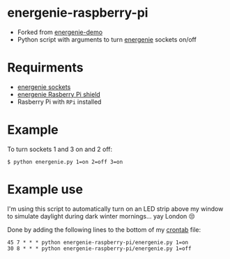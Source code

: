 # energenie-raspberry-pi
- Forked from [energenie-demo](https://github.com/MiniGirlGeek/energenie-demo)
- Python script with arguments to turn [energenie](https://energenie4u.co.uk) sockets on/off

# Requirments
- [energenie sockets](https://energenie4u.co.uk/catalogue/product/MIHO002)
- [energenie Rasberry Pi shield](https://energenie4u.co.uk/catalogue/product/ENER314-IR)
- Rasberry Pi with `RPi` installed

# Example
To turn sockets 1 and 3 on and 2 off:
```
$ python energenie.py 1=on 2=off 3=on
```

# Example use
I'm using this script to automatically turn on an LED strip above my window to simulate daylight during dark winter mornings... yay London 😒

Done by adding the following lines to the bottom of my [crontab](https://www.raspberrypi.org/documentation/linux/usage/cron.md) file:
```
45 7 * * * python energenie-raspberry-pi/energenie.py 1=on
30 8 * * * python energenie-raspberry-pi/energenie.py 1=off
```
